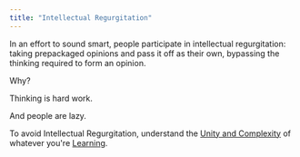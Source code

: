 ```yaml
---
title: "Intellectual Regurgitation"
---
```

In an effort to sound smart, people participate in intellectual regurgitation: taking prepackaged opinions and pass it off as their own, bypassing the thinking required to form an opinion. 

Why?

Thinking is hard work. 

And people are lazy.

To avoid Intellectual Regurgitation, understand the [Unity and Complexity](Unity%20and%20Complexity.md) of whatever you're [Learning](Learning.md).